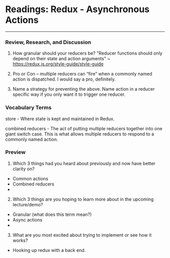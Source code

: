 # Readings: Redux - Asynchronous Actions
-------------------------------------------------

### Review, Research, and Discussion

1. How granular should your reducers be?
  "Reducer functions should only depend on their state and action arguments" ~ https://redux.js.org/style-guide/style-guide

2. Pro or Con – multiple reducers can “fire” when a commonly named action is dispatched.
  I would say a pro, definitely.

3. Name a strategy for preventing the above.
  Name action in a reducer specific way if you only want it to trigger one reducer.

### Vocabulary Terms

store - Where state is kept and maintained in Redux.

combined reducers - The act of putting multiple reducers together into one giant switch case. This is what allows multiple reducers to respond to a commonly named action.

### Preview

1. Which 3 things had you heard about previously and now have better clarity on?
  - Common actions
  - Combined reducers
  - 
2. Which 3 things are you hoping to learn more about in the upcoming lecture/demo?
  - Granular (what does this term mean?)
  - Async actions
  - 
3. What are you most excited about trying to implement or see how it works?
  - Hooking up redux with a back end.